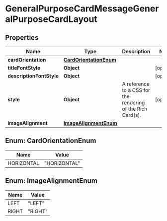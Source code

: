 

# GeneralPurposeCardMessageGeneralPurposeCardLayout


## Properties

| Name | Type | Description | Notes |
|------------ | ------------- | ------------- | -------------|
|**cardOrientation** | [**CardOrientationEnum**](#CardOrientationEnum) |  |  |
|**titleFontStyle** | **Object** |  |  [optional] |
|**descriptionFontStyle** | **Object** |  |  [optional] |
|**style** | **Object** | A reference to a CSS for the rendering of the Rich Card(s). |  [optional] |
|**imageAlignment** | [**ImageAlignmentEnum**](#ImageAlignmentEnum) |  |  |



## Enum: CardOrientationEnum

| Name | Value |
|---- | -----|
| HORIZONTAL | &quot;HORIZONTAL&quot; |



## Enum: ImageAlignmentEnum

| Name | Value |
|---- | -----|
| LEFT | &quot;LEFT&quot; |
| RIGHT | &quot;RIGHT&quot; |



